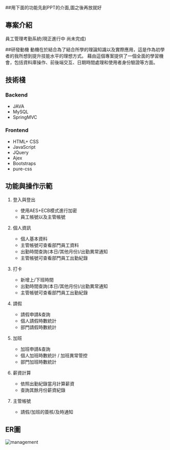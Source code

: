##用下面的功能先創PPT的介面,圖之後再放就好

## 專案介紹
員工管理考勤系統(現正進行中 尚未完成)

##研發動機
動機在於結合為了結合所學的理論知識以及實際應用，這是作為初學者的我所想到提升技能水平的理想方式。
藉由這個專案提供了一個全面的學習機會，包括資料庫操作、前後端交互、日期時間處理和使用者身份驗證等方面。

## 技術棧
### Backend
* JAVA
* MySQL
* SpringMVC


### Frontend
* HTML+ CSS
* JavaScript
* JQuery
* Ajex
* Bootstraps
* pure-css


## 功能與操作示範
1. 登入與登出
   - 使用AES+ECB模式進行加密
   - 員工帳號以及主管帳號
     
2. 個人資訊
   - 個人基本資料
   - 主管帳號可查看部門員工資料
   - 出勤時間查詢(本日/其他月份)/出勤異常通知
   - 主管帳號可查看部門員工出勤紀錄
     

3. 打卡
   - 新增上/下班時間
   - 出勤時間查詢(本日/其他月份)/出勤異常通知
   - 主管帳號可查看部門員工出勤紀錄

4. 請假
   - 請假申請&查詢
   - 個人請假時數統計
   - 部門請假時數統計

5. 加班
   - 加班申請&查詢
   - 個人加班時數統計 / 加班異常管控
   - 部門加班時數統計

6. 薪資計算
   - 依照出勤紀錄當月計算薪資
   - 查詢其餘月份薪資紀錄

8. 主管帳號
   - 請假/加班的簽核/及時通知


## ER圖
![management](https://github.com/YTsung01/ManagementSystem/assets/85811176/68d08acf-714a-4aa9-9300-3f595d36086e)



